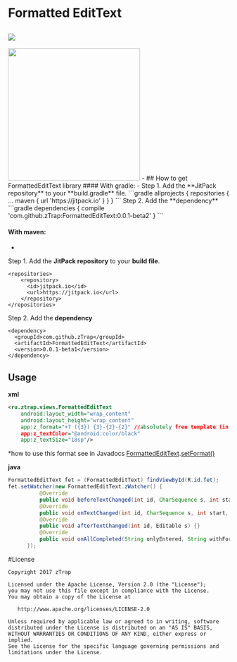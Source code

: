 # Formatted EditText
[![](https://jitpack.io/v/zTrap/FormattedEditText.svg)](https://jitpack.io/#zTrap/FormattedEditText)
-
<img src="/art/Screenshot_1.jpg" width="300">
-
## How to get FormattedEditText library 
#### With gradle:
-
Step 1. Add the **JitPack repository** to your **build.gradle** file.
```gradle
allprojects {
	repositories {
		...
		maven { url 'https://jitpack.io' }
	}
}
```
Step 2. Add the **dependency**
```gradle
dependencies {
   compile 'com.github.zTrap:FormattedEditText:0.0.1-beta2'
}
```

#### With maven:
-
Step 1. Add the **JitPack repository** to your **build file**.
```maven
<repositories>
	<repository>
	  <id>jitpack.io</id>
	  <url>https://jitpack.io</url>
	</repository>
</repositories>
```  
Step 2. Add the **dependency**
```maven
<dependency>
  <groupId>com.github.zTrap</groupId>
  <artifactId>FormattedEditText</artifactId>
  <version>0.0.1-beta1</version>
</dependency>
```
## Usage
**xml**
```xml
<ru.ztrap.views.FormattedEditText
    android:layout_width="wrap_content"
    android:layout_height="wrap_content"
    app:z_format="+7 ({3}) {3}-{2}-{2}" //absolutely free template (in single-line)*
    app:z_textColor="@android:color/black"
    app:z_textSize="18sp"/>
```
*how to use this format see in Javadocs [FormattedEditText](https://jitpack.io/com/github/zTrap/FormattedEditText/0.0.1-beta1/javadoc/ru/ztrap/views/FormattedEditText.html).[setFormat()](https://jitpack.io/com/github/zTrap/FormattedEditText/0.0.1-beta1/javadoc/ru/ztrap/views/FormattedEditText.html#setFormat-java.lang.String-)

**java**
```java
FormattedEditText fet = (FormattedEditText) findViewById(R.id.fet);
fet.setWatcher(new FormattedEditText.zWatcher() {
          @Override
          public void beforeTextChanged(int id, CharSequence s, int start, int count, int after) {}
          @Override
          public void onTextChanged(int id, CharSequence s, int start, int before, int count) {}
          @Override
          public void afterTextChanged(int id, Editable s) {}
          @Override
          public void onAllCompleted(String onlyEntered, String withFormat) {}
      });
```

#License

    Copyright 2017 zTrap

    Licensed under the Apache License, Version 2.0 (the "License");
    you may not use this file except in compliance with the License.
    You may obtain a copy of the License at

       http://www.apache.org/licenses/LICENSE-2.0

    Unless required by applicable law or agreed to in writing, software
    distributed under the License is distributed on an "AS IS" BASIS,
    WITHOUT WARRANTIES OR CONDITIONS OF ANY KIND, either express or implied.
    See the License for the specific language governing permissions and
    limitations under the License.
    
